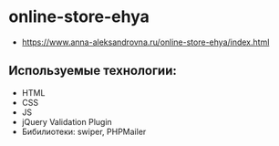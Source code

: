 # online-store-ehya

- https://www.anna-aleksandrovna.ru/online-store-ehya/index.html

## Используемые технологии:
- HTML
- CSS
- JS
- jQuery Validation Plugin
- Бибилиотеки: swiper, PHPMailer
